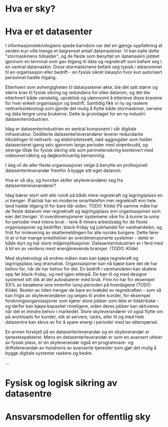 # Hva er sky?

# Hva er et datasenter

I informasjonsteknologiens spede barndom var det en gjengs oppfattning at verden kun ville trenge et begrenset antall datamaskiner. Vi kan kalle dette "stormaskinens tidsalder", og de fleste som benyttet en datamaskin jobbet gjennom en terminal som gav tilgang til data og regnekraft som befant seg i en sentral datamaskin. Disse stormaskinene befant seg typisk i datarommet til en organisasjon eller bedrift - en fysisk sikret lokasjon hvor kun autorisert personnel hadde tilgang.

Etterhvert som avhengigheten til datasystemer økte, ble det satt større og større krav til fysisk sikring og redundans for slike datarom, og det ble etterhvert både vanskelig, upraktisk og ulønnsomt å etterleve disse kravene for hver enkelt organisasjon og bedrift. Samtidig fikk vi ny og raskere nettverksteknologi som gjorde det mulig å flytte både stormaskiner, servere og data lengre unna brukerne. Dette la grunnlaget for en ny industri:  datasenterindustrien.

Idag er datasenterindustrien en sentral komponent i vår digitale infrastruktur. Dedikerte datasenterleverandører leverer redundante tilkoblinger til nettverk- og elektrisitetsnett, nød-aggregater som holder datasenteret igang selv gjennom lange perioder med strømbrudd, og strenge tiltak for fysisk sikring slik som perimetersikring kombinert med videoovervåking og døgkontinuerlig bemanning.

I dag vil de aller fleste organisasjoner velge å benytte en profesjonell datasenterleverandør fremfor å bygge sitt eget datarom.

Hva er så sky, og hvordan skiller skyleverandører seg fra datasenterleverandører?

Idag bærer stort sett alle rundt på både mere regnekraft og lagringsplass en vi trenger. (Faktisk har en moderne smarttelefon mer regnekraft enn hele land hadde tilgang til for bare tiår siden. TODO: Kilde) På samme måte har de fleste datarom mer regnekraft og lagringsplass enn organisasjonen som eier det trenger. Vi overdimensjonerer systemene våre for å kunne ta unna for perioder med intens bruk - tenk 8-timers arbeidsdag for de fleste organisasjoner og bedrifter, black-friday og julehandel for varehandelen, og frist for innlevering av skattemeldingen for alle norske borgere. Dette fører til at vi har mange enkeltsiloer av overdimensjonerte systemer - dette er både dyrt og har store miljøimplikasjoner. Datasenterindustrien er i ferd med å bli en av verdens mest energikrevende bransjer. (TODO: Kilde)

Med skyteknologi så endres måten man kan kjøpe regnekraft og lagringsplass seg dramatisk. Organisasjoner kan nå kjøpe bare det de har behov for, når de har behov for det. En bedrift i varehandelen kan skalere opp før black-friday, og ned igjen etterpå. De kan til og med designe systemet sitt slik at det autoskalerer med bruk. Finn.no har for eksempel XX% av besøkene sine innenfor lunsj-perioden på hverdagene (TODO: Kilde). Resten av tiden trenger de bare en brøkdel av regnekraften - som så kan frigis av skyleverandøren og selges til andre kunder, for eksempel forskningsorganisasjoner som kjører store jobber som ikke er tidskritiske - og derfor kan kjøpe kapasitet rimeligere, siden deres jobber kan aktivieres når det er mindre behov i markedet. Store skyleverandører vil også flytte om på workloads for kunder, slik at servere, racks, eller til og med hele datasentre kan skrus av for å spare energi i perioder med lav etterspørsel.

En annen forskjell på en datasenterleverandør og en skyleverandør er tjenestespekteret. Mens en datasenterleverandør er som en avansert utleier av fysisk plass, er en skyleverandør også en programvare- og driftsleverandør av hundrevis av avanserte tjenester som gjør det mulig å bygge digitale systemer raskere og bedre.

...
    
# Fysisk og logisk sikring av datasentre
# Ansvarsmodellen for offentlig sky